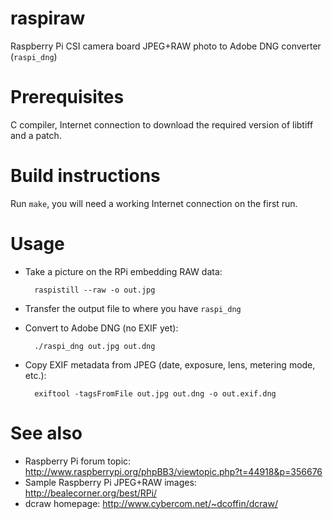 raspiraw
========

Raspberry Pi CSI camera board JPEG+RAW photo to Adobe DNG converter (``raspi_dng``)


Prerequisites
=============

C compiler, Internet connection to download the required version of libtiff and a patch.

Build instructions
==================

Run ``make``, you will need a working Internet connection on the first run.


Usage
=====

* Take a picture on the RPi embedding RAW data:
	
        raspistill --raw -o out.jpg

* Transfer the output file to where you have ``raspi_dng``
* Convert to Adobe DNG (no EXIF yet):

        ./raspi_dng out.jpg out.dng

* Copy EXIF metadata from JPEG (date, exposure, lens, metering mode, etc.):

        exiftool -tagsFromFile out.jpg out.dng -o out.exif.dng


See also
========

* Raspberry Pi forum topic: http://www.raspberrypi.org/phpBB3/viewtopic.php?t=44918&p=356676
* Sample Raspberry Pi JPEG+RAW images: http://bealecorner.org/best/RPi/
* dcraw homepage: http://www.cybercom.net/~dcoffin/dcraw/
